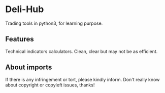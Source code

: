 # Deli-Hub

Trading tools in python3, for learning purpose.

## Features

Technical indicators calculators. Clean, clear but may not be as efficient.

## About imports

If there is any infringement or tort, please kindly inform. Don't really know about copyright or copyleft issues, thanks!
